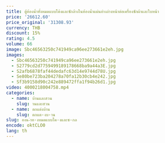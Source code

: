 ```yaml
---
title: ตู้ห้องน้ำทั้งหมดแบบโค้งและซักล้างในห้องน้ำแผ่นอ่างล่างหน้าต่อเครื่องซักผ้าและใบหน้า
price: '26612.60'
price_original: '31308.93'
currency: THB
discount: 15%
rating: 4.5
volume: 66
image: Sbc46563250c741949ca96ee273661e2eh.jpg
images:
  - Sbc46563250c741949ca96ee273661e2eh.jpg
  - S2779cd2d7759499189178668ba9a44a3E.jpg
  - S2afb6878faf44dedafc63d14e9744d78U.jpg
  - Se80be723ba204278a70fa12b30cb4e242.jpg
  - Sf3b9158d90c242e889472ffa1f94b26d1.jpg
video: 4000218004758.mp4
categories:
  - name: บ้านและสวน
    slug: านและสวน
  - name: ตกแต่งบ้าน
    slug: ตกแต-งบ-าน
slug: องน-ำท-งหมดแบบโค-งและซ-กล
encode: oktCLO0
lang: th
---
```

  